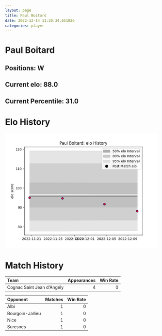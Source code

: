 ```yaml
---  
layout: page  
title: Paul Boitard  
date: 2022-12-14 11:20:34.651026  
categories: player  
---
```

# Paul Boitard

## Positions: W

## Current elo: 88.0

## Current Percentile: 31.0

# Elo History


![elo history](history_PaulBoitard.png)
# Match History


| Team                       |   Appearances |   Win Rate |
|:---------------------------|--------------:|-----------:|
| Cognac Saint Jean d'Angély |             4 |          0 |

| Opponent         |   Matches |   Win Rate |
|:-----------------|----------:|-----------:|
| Albi             |         1 |          0 |
| Bourgoin-Jallieu |         1 |          0 |
| Nice             |         1 |          0 |
| Suresnes         |         1 |          0 |